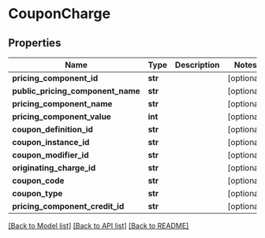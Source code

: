 # CouponCharge

## Properties
Name | Type | Description | Notes
------------ | ------------- | ------------- | -------------
**pricing_component_id** | **str** |  | [optional] 
**public_pricing_component_name** | **str** |  | [optional] 
**pricing_component_name** | **str** |  | [optional] 
**pricing_component_value** | **int** |  | [optional] 
**coupon_definition_id** | **str** |  | [optional] 
**coupon_instance_id** | **str** |  | [optional] 
**coupon_modifier_id** | **str** |  | [optional] 
**originating_charge_id** | **str** |  | [optional] 
**coupon_code** | **str** |  | [optional] 
**coupon_type** | **str** |  | [optional] 
**pricing_component_credit_id** | **str** |  | [optional] 

[[Back to Model list]](../README.md#documentation-for-models) [[Back to API list]](../README.md#documentation-for-api-endpoints) [[Back to README]](../README.md)

